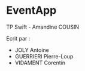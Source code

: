 # EventApp
 TP Swift - Amandine COUSIN


Ecrit par :
- JOLY Antoine
- GUERRIERI Pierre-Loup
- VIDAMENT Corentin
